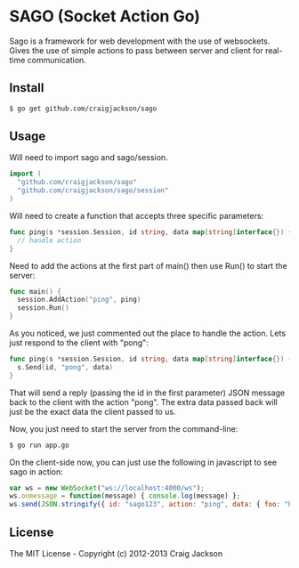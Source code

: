 # SAGO (Socket Action Go)

Sago is a framework for web development with the use of websockets. Gives the
use of simple actions to pass between server and client for real-time
communication.

## Install

```sh
$ go get github.com/craigjackson/sago
```

## Usage

Will need to import sago and sago/session.
```go
import (
  "github.com/craigjackson/sago"
  "github.com/craigjackson/sago/session"
)
```

Will need to create a function that accepts three specific parameters:
```go
func ping(s *session.Session, id string, data map[string]interface{}) {
  // handle action
}
```

Need to add the actions at the first part of main() then use Run() to start the
server:
```go
func main() {
  session.AddAction("ping", ping)
  session.Run()
}
```

As you noticed, we just commented out the place to handle the action. Lets just
respond to the client with "pong":
```go
func ping(s *session.Session, id string, data map[string]interface{}) {
  s.Send(id, "pong", data)
}
```

That will send a reply (passing the id in the first parameter) JSON message back
to the client with the action "pong". The extra data passed back will just be
the exact data the client passed to us.

Now, you just need to start the server from the command-line:
```sh
$ go run app.go
```

On the client-side now, you can just use the following in javascript to see sago
in action:
```javascript
var ws = new WebSocket("ws://localhost:4000/ws");
ws.onmessage = function(message) { console.log(message) };
ws.send(JSON.stringify({ id: "sago123", action: "ping", data: { foo: "bar" } }));
```

## License

The MIT License - Copyright (c) 2012-2013 Craig Jackson


